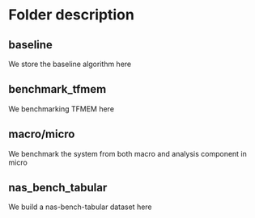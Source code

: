 # Folder description

## baseline

We store the baseline algorithm here

## benchmark_tfmem

We benchmarking TFMEM here

## macro/micro

We benchmark the system from both macro and analysis component in micro

## nas_bench_tabular

We build a nas-bench-tabular dataset here